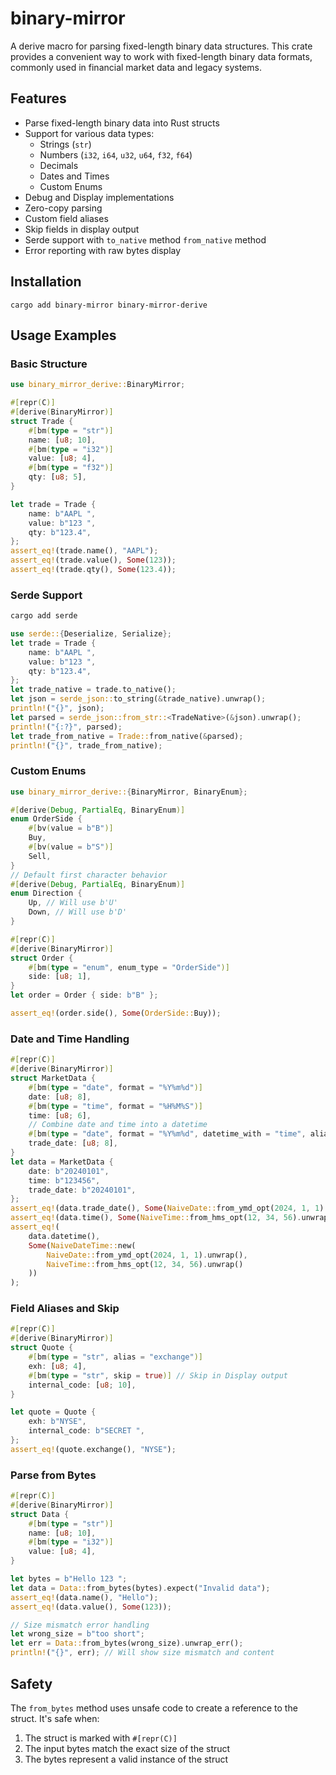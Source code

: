 # binary-mirror

A derive macro for parsing fixed-length binary data structures. This crate provides a convenient way to work with fixed-length binary data formats, commonly used in financial market data and legacy systems.

## Features

- Parse fixed-length binary data into Rust structs
- Support for various data types:
  - Strings (`str`)
  - Numbers (`i32`, `i64`, `u32`, `u64`, `f32`, `f64`)
  - Decimals
  - Dates and Times
  - Custom Enums
- Debug and Display implementations
- Zero-copy parsing
- Custom field aliases
- Skip fields in display output
- Serde support with `to_native` method `from_native` method
- Error reporting with raw bytes display

## Installation
```
cargo add binary-mirror binary-mirror-derive
```

## Usage Examples

### Basic Structure

``` rust
use binary_mirror_derive::BinaryMirror;

#[repr(C)]
#[derive(BinaryMirror)]
struct Trade {
    #[bm(type = "str")]
    name: [u8; 10],
    #[bm(type = "i32")]
    value: [u8; 4],
    #[bm(type = "f32")]
    qty: [u8; 5],
}

let trade = Trade {
    name: b"AAPL ",
    value: b"123 ",
    qty: b"123.4",
};
assert_eq!(trade.name(), "AAPL");
assert_eq!(trade.value(), Some(123));
assert_eq!(trade.qty(), Some(123.4));
```

### Serde Support
``` bash
cargo add serde
```

``` rust
use serde::{Deserialize, Serialize};
let trade = Trade {
    name: b"AAPL ",
    value: b"123 ",
    qty: b"123.4",
};
let trade_native = trade.to_native();
let json = serde_json::to_string(&trade_native).unwrap();
println!("{}", json);
let parsed = serde_json::from_str::<TradeNative>(&json).unwrap();
println!("{:?}", parsed);
let trade_from_native = Trade::from_native(&parsed);
println!("{}", trade_from_native);
```

### Custom Enums

``` rust
use binary_mirror_derive::{BinaryMirror, BinaryEnum};

#[derive(Debug, PartialEq, BinaryEnum)]
enum OrderSide {
    #[bv(value = b"B")]
    Buy,
    #[bv(value = b"S")]
    Sell,
}
// Default first character behavior
#[derive(Debug, PartialEq, BinaryEnum)]
enum Direction {
    Up, // Will use b'U'
    Down, // Will use b'D'
}

#[repr(C)]
#[derive(BinaryMirror)]
struct Order {
    #[bm(type = "enum", enum_type = "OrderSide")]
    side: [u8; 1],
}
let order = Order { side: b"B" };

assert_eq!(order.side(), Some(OrderSide::Buy));
```

### Date and Time Handling

``` rust
#[repr(C)]
#[derive(BinaryMirror)]
struct MarketData {
    #[bm(type = "date", format = "%Y%m%d")]
    date: [u8; 8],
    #[bm(type = "time", format = "%H%M%S")]
    time: [u8; 6],
    // Combine date and time into a datetime
    #[bm(type = "date", format = "%Y%m%d", datetime_with = "time", alias = "datetime")]
    trade_date: [u8; 8],
}
let data = MarketData {
    date: b"20240101",
    time: b"123456",
    trade_date: b"20240101",
};
assert_eq!(data.trade_date(), Some(NaiveDate::from_ymd_opt(2024, 1, 1).unwrap()));
assert_eq!(data.time(), Some(NaiveTime::from_hms_opt(12, 34, 56).unwrap()));
assert_eq!(
    data.datetime(),
    Some(NaiveDateTime::new(
        NaiveDate::from_ymd_opt(2024, 1, 1).unwrap(),
        NaiveTime::from_hms_opt(12, 34, 56).unwrap()
    ))
);

```

### Field Aliases and Skip
``` rust
#[repr(C)]
#[derive(BinaryMirror)]
struct Quote {
    #[bm(type = "str", alias = "exchange")]
    exh: [u8; 4],
    #[bm(type = "str", skip = true)] // Skip in Display output
    internal_code: [u8; 10],
}

let quote = Quote {
    exh: b"NYSE",
    internal_code: b"SECRET ",
};
assert_eq!(quote.exchange(), "NYSE");
```

### Parse from Bytes

``` rust
#[repr(C)]
#[derive(BinaryMirror)]
struct Data {
    #[bm(type = "str")]
    name: [u8; 10],
    #[bm(type = "i32")]
    value: [u8; 4],
}

let bytes = b"Hello 123 ";
let data = Data::from_bytes(bytes).expect("Invalid data");
assert_eq!(data.name(), "Hello");
assert_eq!(data.value(), Some(123));

// Size mismatch error handling
let wrong_size = b"too short";
let err = Data::from_bytes(wrong_size).unwrap_err();
println!("{}", err); // Will show size mismatch and content
```


## Safety

The `from_bytes` method uses unsafe code to create a reference to the struct. It's safe when:
1. The struct is marked with `#[repr(C)]`
2. The input bytes match the exact size of the struct
3. The bytes represent a valid instance of the struct